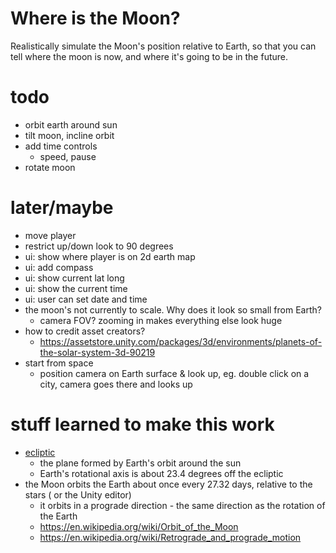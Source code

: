# Where is the Moon?

Realistically simulate the Moon's position relative to Earth, so that you can
tell where the moon is now, and where it's going to be in the future.

# todo
- orbit earth around sun
- tilt moon, incline orbit
- add time controls
    - speed, pause
- rotate moon

# later/maybe
- move player
- restrict up/down look to 90 degrees
- ui: show where player is on 2d earth map
- ui: add compass
- ui: show current lat long
- ui: show the current time
- ui: user can set date and time
- the moon's not currently to scale. Why does it look so small from Earth?
    - camera FOV? zooming in makes everything else look huge
- how to credit asset creators?
    - https://assetstore.unity.com/packages/3d/environments/planets-of-the-solar-system-3d-90219
- start from space
    - position camera on Earth surface & look up, eg. double click on a city,
      camera goes there and looks up

# stuff learned to make this work
- [ecliptic](https://en.wikipedia.org/wiki/Ecliptic)
    - the plane formed by Earth's orbit around the sun
    - Earth's rotational axis is about 23.4 degrees off the ecliptic
- the Moon orbits the Earth about once every 27.32 days, relative to the stars (
  or the Unity editor)
    - it orbits in a prograde direction - the same direction as the rotation of
      the Earth
    - https://en.wikipedia.org/wiki/Orbit_of_the_Moon
    - https://en.wikipedia.org/wiki/Retrograde_and_prograde_motion
